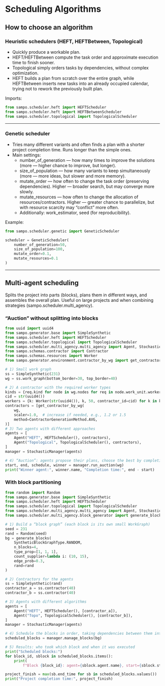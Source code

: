 # Scheduling Algorithms

## How to choose an algorithm

### Heuristic schedulers (HEFT, HEFTBetween, Topological)

- Quickly produce a workable plan.
- HEFT/HEFTBetween compute the task order and approximate execution time to finish sooner.
- Topological simply orders tasks by dependencies, without complex optimization.
- HEFT builds a plan from scratch over the entire graph, while HEFTBetween inserts new tasks into an already occupied
  calendar, trying not to rework the previously built plan.

Imports:

```python
from sampo.scheduler.heft import HEFTScheduler
from sampo.scheduler.heft import HEFTBetweenScheduler
from sampo.scheduler.topological import TopologicalScheduler
```

---

### Genetic scheduler

- Tries many different variants and often finds a plan with a shorter project completion time. Runs longer than the
  simple ones.
- Main settings:
    - number_of_generation — how many times to improve the solutions (more — higher chance to improve, but longer).
    - size_of_population — how many variants to keep simultaneously (more — more ideas, but slower and more memory).
    - mutate_order — how often to change the task order (preserving dependencies). Higher — broader search, but may
      converge more slowly.
    - mutate_resources — how often to change the allocation of resources/contractors. Higher — greater chance to
      parallelize, but with resource scarcity may “conflict” more often.
    - Additionally: work_estimator, seed (for reproducibility).

Example:

```python
from sampo.scheduler.genetic import GeneticScheduler

scheduler = GeneticScheduler(
    number_of_generation=50,
    size_of_population=100,
    mutate_order=0.1,
    mutate_resources=0.1
)
```

---

## Multi-agent scheduling

Splits the project into parts (blocks), plans them in different ways, and assembles the overall plan. Useful on large
projects and when combining strategies (sampo.scheduler.multi_agency).

### “Auction” without splitting into blocks

```python
from uuid import uuid4
from sampo.generator.base import SimpleSynthetic
from sampo.scheduler.heft import HEFTScheduler
from sampo.scheduler.topological import TopologicalScheduler
from sampo.scheduler.multi_agency.multi_agency import Agent, StochasticManager
from sampo.schemas.contractor import Contractor
from sampo.schemas.resources import Worker
from sampo.generator.environment.contractor_by_wg import get_contractor_by_wg, ContractorGenerationMethod

# 1) Small work graph
ss = SimpleSynthetic(231)
wg = ss.work_graph(bottom_border=30, top_border=40)

# 2) A contractor with the required worker types
kinds = {req.kind for node in wg.nodes for req in node.work_unit.worker_reqs}
cid = str(uuid4())
workers = {k: Worker(str(uuid4()), k, 50, contractor_id=cid) for k in kinds}
contractors = [get_contractor_by_wg(
    wg,
    scaler=1.0,  # increase if needed, e.g., 1.2 or 1.5
    method=ContractorGenerationMethod.AVG,
)]
# 3) Two agents with different approaches
agents = [
    Agent("HEFT", HEFTScheduler(), contractors),
    Agent("Topological", TopologicalScheduler(), contractors),
]
manager = StochasticManager(agents)

# 4) “Auction”: agents propose their plans, choose the best by completion time
start, end, schedule, winner = manager.run_auction(wg)
print("Winner agent:", winner.name, "Completion time:", end - start)
```

### With block partitioning

```python
from random import Random
from sampo.generator.base import SimpleSynthetic
from sampo.scheduler.heft import HEFTScheduler
from sampo.scheduler.topological import TopologicalScheduler
from sampo.scheduler.multi_agency.multi_agency import Agent, StochasticManager
from sampo.scheduler.multi_agency.block_generator import generate_blocks, SyntheticBlockGraphType

# 1) Build a “block graph” (each block is its own small WorkGraph)
seed = 231
rand = Random(seed)
bg = generate_blocks(
    SyntheticBlockGraphType.RANDOM,
    n_blocks=4,
    type_prop=[1, 1, 1],
    count_supplier=lambda i: (10, 15),
    edge_prob=0.3,
    rand=rand
)

# 2) Contractors for the agents
ss = SimpleSynthetic(rand)
contractor_a = ss.contractor(40)
contractor_b = ss.contractor(40)

# 3) Agents with different algorithms
agents = [
    Agent("HEFT", HEFTScheduler(), [contractor_a]),
    Agent("Topo", TopologicalScheduler(), [contractor_b]),
]
manager = StochasticManager(agents)

# 4) Schedule the blocks in order, taking dependencies between them into account
scheduled_blocks = manager.manage_blocks(bg)

# 5) Results: who took which block and when it was executed
print("Scheduled blocks:")
for block_id, sblock in scheduled_blocks.items():
    print(
        f"Block {block_id}: agent={sblock.agent.name}, start={sblock.start_time}, end={sblock.end_time}, duration={sblock.duration}")

project_finish = max(sb.end_time for sb in scheduled_blocks.values())
print("Project completion time:", project_finish)
```
